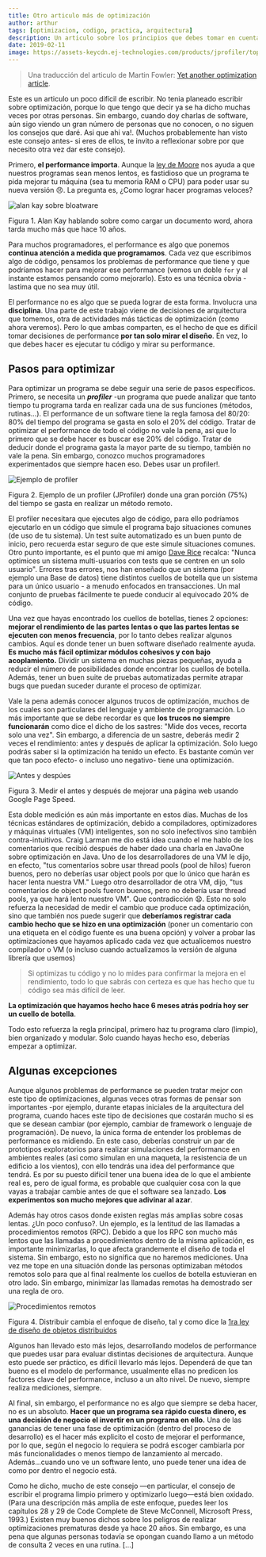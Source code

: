 ```yaml
---
title: Otro articulo más de optimización
author: arthur
tags: [optimizacion, codigo, practica, arquitectura]
description: Un articulo sobre los principios que debes tomar en cuenta antes de mejorar el performance de tu aplicación.
date: 2019-02-11
image: https://assets-keycdn.ej-technologies.com/products/jprofiler/top10/probes_fsa-3e9a30c402ac6f81612e2e291f0927f3.png
---
```


> Una traducción del articulo de Martin Fowler: [Yet another optimization article](https://martinfowler.com/ieeeSoftware/yetOptimization.pdf).

Este es un articulo un poco difícil de escribir. No tenia planeado escribir sobre optimización, porque lo que tengo que decir ya se ha dicho muchas veces por otras personas. Sin embargo, cuando doy charlas de software, aún sigo viendo un gran número de personas que no conocen, o no siguen los consejos que daré. Asi que ahi va!. (Muchos probablemente han visto este consejo antes- si eres de ellos, te invito a reflexionar sobre por que necesito otra vez dar este consejo).

Primero, **el performance importa**. Aunque la [ley de Moore](https://es.wikipedia.org/wiki/Ley_de_Moore) nos ayuda a que nuestros programas sean menos lentos, es fastidioso que un programa te pida mejorar tu máquina (sea tu memoria RAM o CPU) para poder usar su nueva versión 😠. La pregunta es, ¿Como lograr hacer programas veloces?

![alan kay sobre bloatware](/images/optimization.png)

Figura 1. Alan Kay hablando sobre como cargar un documento word, ahora tarda mucho más que hace 10 años.

Para muchos programadores, el performance es algo que ponemos **continua atención a medida que programamos**. Cada vez que escribimos algo de código, pensamos los problemas de performance que tiene y que podríamos hacer para mejorar ese performance (vemos un doble `for` y al instante estamos pensando como mejorarlo). Esto es una técnica obvia - lastima que no sea muy útil.

El performance no es algo que se pueda lograr de esta forma. Involucra una **disciplina**. Una parte de este trabajo viene de decisiones de arquitectura que tomemos, otra de actividades más tácticas de optimización (como ahora veremos). Pero lo que ambas comparten, es el hecho de que es difícil tomar decisiones de performance **por tan solo mirar el diseño**. En vez, lo que debes hacer es ejecutar tu código y mirar su performance.

## Pasos para optimizar

Para optimizar un programa se debe seguir una serie de pasos específicos. Primero, se necesita un **_profiler_** -un programa que puede analizar que tanto tiempo tu programa tarda en realizar cada una de sus funciones (métodos, rutinas...). El performance de un software tiene la regla famosa del 80/20: 80% del tiempo del programa se gasta en solo el 20% del código. Tratar de optimizar el performance de todo el código no vale la pena, asi que lo primero que se debe hacer es buscar ese 20% del código. Tratar de deducir donde el programa gasta la mayor parte de su tiempo, también no vale la pena. Sin embargo, conozco muchos programadores experimentados que siempre hacen eso. Debes usar un profiler!.

![Ejemplo de profiler](https://assets-keycdn.ej-technologies.com/products/jprofiler/top10/probes_fsa-3e9a30c402ac6f81612e2e291f0927f3.png)

Figura 2. Ejemplo de un profiler (JProfiler) donde una gran porción (75%) del tiempo se gasta en realizar un método remoto.

El profiler necesitara que ejecutes algo de código, para ello podríamos ejecutarlo en un código que simule el programa bajo situaciones comunes (de uso de tu sistema). Un test suite automatizado es un buen punto de inicio, pero recuerda estar seguro de que este simule situaciones comunes. Otro punto importante, es el punto que mi amigo [Dave Rice](https://www.thoughtworks.com/profiles/david-rice) recalca: "Nunca optimices un sistema multi-usuarios con tests que se centren en un solo usuario". Errores tras errores, nos han enseñado que un sistema (por ejemplo una Base de datos) tiene distintos cuellos de botella que un sistema para un único usuario - a menudo enfocados en transacciones. Un mal conjunto de pruebas fácilmente te puede conducir al equivocado 20% de código.

Una vez que hayas encontrado los cuellos de botellas, tienes 2 opciones: **mejorar el rendimiento de las partes lentas o que las partes lentas se ejecuten con menos frecuencia**, por lo tanto debes realizar algunos cambios. Aquí es donde tener un buen software diseñado realmente ayuda. **Es mucho más fácil optimizar módulos cohesivos y con bajo acoplamiento.** Dividir un sistema en muchas piezas pequeñas, ayuda a reducir el número de posibilidades donde encontrar los cuellos de botella. Además, tener un buen suite de pruebas automatizadas permite atrapar bugs que puedan suceder durante el proceso de optimizar.

Vale la pena además conocer algunos trucos de optimización, muchos de los cuales son particulares del lenguaje y ambiente de programación. Lo más importante que se debe recordar es que **los trucos no siempre funcionarán** como dice el dicho de los sastres: "Mide dos veces, recorta solo una vez". Sin embargo, a diferencia de un sastre, deberás medir 2 veces el rendimiento: antes y después de aplicar la optimización. Solo luego podrás saber si la optimización ha tenido un efecto. Es bastante común ver que tan poco efecto- o incluso uno negativo- tiene una optimización.

![Antes y despúes](https://cdn.amasty.com/media/extensions/google-page-speed-optimizer/magento-google-page-speed-optimizer.png)

Figura 3. Medir el antes y después de mejorar una página web usando Google Page Speed.

Esta doble medición es aún más importante en estos días. Muchas de los técnicas estándares de optimización, debido a compiladores, optimizadores y máquinas virtuales (VM) inteligentes, son no solo inefectivos sino también contra-intuitivos. Craig Larman me dio está idea cuando el me hablo de los comentarios que recibió después de haber dado una charla en JavaOne sobre optimización en Java. Uno de los desarrolladores de una VM le dijo, en efecto, "tus comentarios sobre usar thread pools (pool de hilos) fueron buenos, pero no deberías usar object pools por que lo único que harán es hacer lenta nuestra VM." Luego otro desarrollador de otra VM, dijo, "tus comentarios de object pools fueron buenos, pero no debería usar thread pools, ya que hará lento nuestro VM". Que contradicción 😧. Esto no solo refuerza la necesidad de medir el cambio que produce cada optimización, sino que también nos puede sugerir que **deberíamos registrar cada cambio hecho que se hizo en una optimización** (poner un comentario con una etiqueta en el código fuente es una buena opción) y volver a probar las optimizaciones que hayamos aplicado cada vez que actualicemos nuestro compilador o VM (o incluso cuando actualizamos la versión de alguna librería que usemos)

> Si optimizas tu código y no lo mides para confirmar la mejora en el rendimiento, todo lo que sabrás con certeza es que has hecho que tu código sea más difícil de leer.

**La optimización que hayamos hecho hace 6 meses atrás podría hoy ser un cuello de botella**.

Todo esto refuerza la regla principal, primero haz tu programa claro (limpio), bien organizado y modular. Solo cuando hayas hecho eso, deberías empezar a optimizar.

## Algunas excepciones

Aunque algunos problemas de performance se pueden tratar mejor con este tipo de optimizaciones, algunas veces otras formas de pensar son importantes -por ejemplo, durante etapas iniciales de la arquitectura del programa, cuando haces este tipo de decisiones que costarán mucho si es que se desean cambiar (por ejemplo, cambiar de framework o lenguaje de programación). De nuevo, la única forma de entender los problemas de performance es midiendo. En este caso, deberías construir un par de prototipos exploratorios para realizar simulaciones del performance en ambientes reales (asi como simulan en una maqueta, la resistencia de un edificio a los vientos), con ello tendrás una idea del performance que tendrá. Es por su puesto difícil tener una buena idea de lo que el ambiente real es, pero de igual forma, es probable que cualquier cosa con la que vayas a trabajar cambie antes de que el software sea lanzado. **Los experimentos son mucho mejores que adivinar al azar**.

Además hay otros casos donde existen reglas más amplias sobre cosas lentas. ¿Un poco confuso?. Un ejemplo, es la lentitud de las llamadas a procedimientos remotos (RPC). Debido a que los RPC son mucho más lentos que las llamadas a procedimientos dentro de la misma aplicación, es importante minimizarlas, lo que afecta grandemente el diseño de toda el sistema. Sin embargo, esto no significa que no haremos mediciones. Una vez me tope en una situación donde las personas optimizaban métodos remotos solo para que al final realmente los cuellos de botella estuvieran en otro lado. Sin embargo, minimizar las llamadas remotas ha demostrado ser una regla de oro.

![Procedimientos remotos](https://www.martinfowler.com/articles/images/distributed-objects-microservices/local-remote.png)

Figura 4. Distribuir cambia el enfoque de diseño, tal y como dice la [1ra ley de diseño de objetos distribuidos](http://www.drdobbs.com/errant-architectures/184414966)

Algunos han llevado esto más lejos, desarrollando modelos de performance que puedes usar para evaluar distintas decisiones de arquitectura. Aunque esto puede ser práctico, es difícil llevarlo más lejos. Dependerá de que tan bueno es el modelo de performance, usualmente ellas no predicen los factores clave del performance, incluso a un alto nivel. De nuevo, siempre realiza mediciones, siempre.

Al final, sin embargo, el performance no es algo que siempre se deba hacer, no es un absoluto. **Hacer que un programa sea rápido cuesta dinero, es una decisión de negocio el invertir en un programa en ello.** Una de las ganancias de tener una fase de optimización (dentro del proceso de desarrollo) es el hacer más explicito el costo de mejorar el performance, por lo que, según el negocio lo requiera se podrá escoger cambiarla por más funcionalidades o menos tiempo de lanzamiento al mercado. Además...cuando uno ve un software lento, uno puede tener una idea de como por dentro el negocio está.

Como he dicho, mucho de este consejo —en particular, el consejo de escribir el programa limpio primero y optimizarlo luego—está bien oxidado. (Para una descripción más amplia de este enfoque, puedes leer los capítulos 28 y 29 de Code Complete de Steve McConnell, Microsoft Press, 1993.) Existen muy buenos dichos sobre los peligros de realizar optimizaciones prematuras desde ya hace 20 años. Sin embargo, es una pena que algunas personas todavía se opongan cuando llamo a un método de consulta 2 veces en una rutina. [...]
